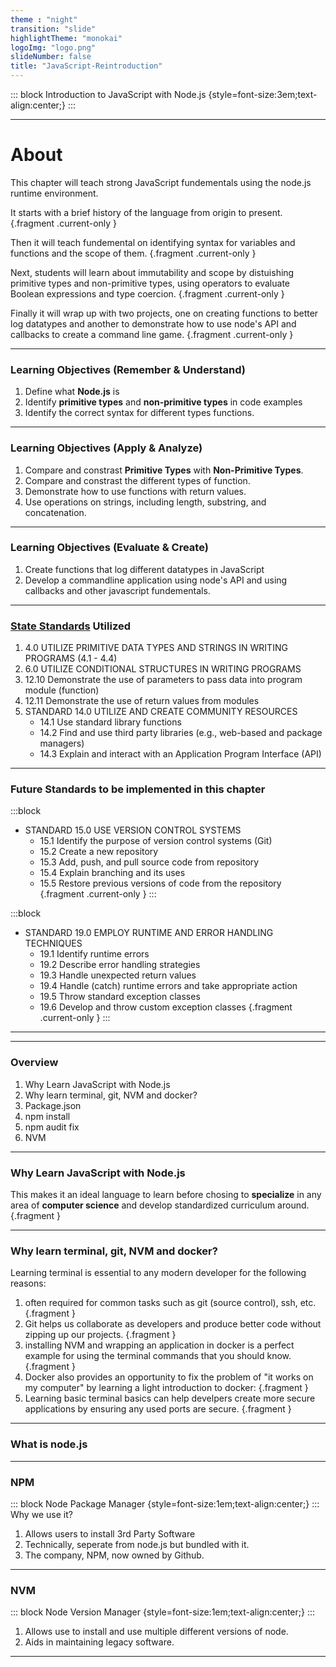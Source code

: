 ```yaml
---
theme : "night"
transition: "slide"
highlightTheme: "monokai"
logoImg: "logo.png"
slideNumber: false
title: "JavaScript-Reintroduction"
---
```




::: block
Introduction to JavaScript with Node.js
{style=font-size:3em;text-align:center;}
::: 

---

# About
This chapter will teach strong JavaScript fundementals using the node.js runtime environment. 

It starts with a brief history of the language from origin to present.  {.fragment .current-only  }

Then it will teach fundemental on identifying syntax for variables and functions and the scope of them. {.fragment .current-only  }

Next, students will learn about immutability and scope by distuishing primitive types and non-primitive types, using operators to evaluate Boolean expressions and type coercion. {.fragment .current-only  }

Finally it will wrap up with two projects, one on creating functions to better log datatypes and another to demonstrate how to use node's API and callbacks to create a command line game. {.fragment .current-only  }


---

### Learning Objectives (Remember & Understand)
1.  Define what **Node.js** is
2.  Identify **primitive types**  and **non-primitive types** in code examples
3.  Identify the correct syntax for different types functions. 


---

### Learning Objectives (Apply & Analyze)
1.  Compare and constrast **Primitive Types** with **Non-Primitive Types**.
2.  Compare and constrast the different types of function.
3.  Demonstrate how to use functions with return values. 
4.  Use operations on strings, including length, substring, and concatenation.

---

### Learning Objectives (Evaluate & Create)
1.  Create functions that log different datatypes in JavaScript 
2.  Develop a commandline application using node's API and using callbacks and other javascript fundementals. 


---

### [State Standards](https://cms.azed.gov/home/GetDocumentFile?id=5a6b7c473217e10b806ce060) Utilized

1.   4.0 UTILIZE PRIMITIVE DATA TYPES AND STRINGS IN WRITING PROGRAMS (4.1 - 4.4)
2.   6.0 UTILIZE CONDITIONAL STRUCTURES IN WRITING PROGRAMS
3.   12.10 Demonstrate the use of parameters to pass data into program module (function)
4.   12.11 Demonstrate the use of return values from modules
5.   STANDARD 14.0 UTILIZE AND CREATE COMMUNITY RESOURCES
     - 14.1 Use standard library functions
     - 14.2 Find and use third party libraries (e.g., web-based and package managers)
     - 14.3 Explain and interact with an Application Program Interface (API)

---

### Future Standards to be implemented in this chapter

:::block
* STANDARD 15.0 USE VERSION CONTROL SYSTEMS
  - 15.1 Identify the purpose of version control systems (Git)
  - 15.2 Create a new repository
  - 15.3 Add, push, and pull source code from repository
  - 15.4 Explain branching and its uses
  - 15.5 Restore previous versions of code from the repository
{.fragment .current-only  }
:::


:::block
* STANDARD 19.0 EMPLOY RUNTIME AND ERROR HANDLING TECHNIQUES
  - 19.1 Identify runtime errors
  - 19.2 Describe error handling strategies
  - 19.3 Handle unexpected return values
  - 19.4 Handle (catch) runtime errors and take appropriate action
  - 19.5 Throw standard exception classes
  - 19.6 Develop and throw custom exception classes
{.fragment .current-only  }
:::


---

---

### Overview

1. Why Learn JavaScript with Node.js
2. Why learn terminal, git, NVM and docker?
3. Package.json
4. npm install
5. npm audit fix
6. NVM

---

### Why Learn JavaScript with Node.js

This makes it an ideal language to learn before chosing to **specialize** in any area of **computer science** and develop standardized curriculum around. {.fragment }

---

### Why learn terminal, git, NVM and docker?

Learning terminal is essential to any modern developer for the following reasons:

1. often required for common tasks such as git (source control), ssh, etc. {.fragment }
2. Git helps us collaborate as developers and produce better code without zipping up our projects. {.fragment }
3. installing NVM and wrapping an application in docker is a perfect example for using the terminal commands that you should know. {.fragment }
4. Docker also provides an opportunity to fix the problem of "it works on my computer" by learning a light introduction to docker: {.fragment }
5. Learning basic terminal basics can help develpers create more secure applications by ensuring any used ports are secure. {.fragment }


---


### What is node.js


---

### NPM

::: block
Node Package Manager
{style=font-size:1em;text-align:center;}
::: 
Why we use it?
<ol>
  <li class="fragment">
   Allows users to install 3rd Party Software
  </li>
  <li class="fragment"> 
    Technically, seperate from node.js but bundled with it.
  </li>
  <li class="fragment"> 
    The company, NPM, now owned by Github.
  </li>
</ol>

---

### NVM

::: block
Node Version Manager
{style=font-size:1em;text-align:center;}
::: 
<ol>
  <li class="fragment">Allows use to install and use multiple different versions of node.</li>
  <li class="fragment"> Aids in maintaining legacy software.</li>
</ol>

---


